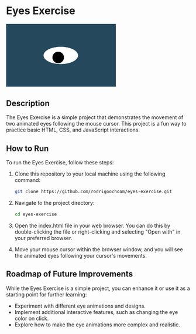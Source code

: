 # Eyes Exercise
<img src= "oneeye.png" width='300'/>

## Description

The Eyes Exercise is a simple project that demonstrates the movement of two animated eyes following the mouse cursor. This project is a fun way to practice basic HTML, CSS, and JavaScript interactions.

## How to Run

To run the Eyes Exercise, follow these steps:

1. Clone this repository to your local machine using the following command:

   ```bash
   git clone https://github.com/rodrigoochoam/eyes-exercise.git


2. Navigate to the project directory:

    ```bash
    cd eyes-exercise

3. Open the index.html file in your web browser. You can do this by double-clicking the file or right-clicking and selecting "Open with" in your preferred browser.

4. Move your mouse cursor within the browser window, and you will see the animated eyes following your cursor's movements.

## Roadmap of Future Improvements
While the Eyes Exercise is a simple project, you can enhance it or use it as a starting point for further learning:

- Experiment with different eye animations and designs.
- Implement additional interactive features, such as changing the eye color on click.
- Explore how to make the eye animations more complex and realistic.


